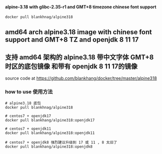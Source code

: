 #### alpine-3.18 with glibc-2.35-r1 and GMT+8 timezone chinese font support

```shell script
docker pull blankhnag/alpine318
```
## amd64 arch alpine3.18 image with chinese font support and GMT+8 TZ and openjdk 8 11 17
## 支持 amd64 架构的 alpine3.18 带中文字体 GMT+8时区的底包镜像 和带有 openjdk 8 11 17的镜像

source code at https://github.com/blankhang/docker/tree/master/alpine318
### how to use 使用方法
```shell
# alpine3.18 底包
docker pull blankhnag/alpine318

# centos7 + openjdk17
docker pull blankhang/alpine318:openjdk17

# centos7 + openjdk11
docker pull blankhang/alpine318:openjdk11

# centos7 + openjdk8 强烈建议升级到 17 或 11 , 8 太旧了
docker pull blankhang/alpine318:openjdk8
```
